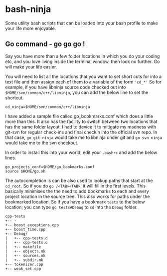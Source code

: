 # bash-ninja

Some utility bash scripts that can be loaded into your bash profile to make your life more enjoyable.


## Go command - go go go !

Say you have more than a few folder locations in which you do your coding etc, and you love living inside the terminal window, then look no further. Go will make your life easier.

You will need to list all the locations that you want to set short cuts for into a text file and then assign each of them to a variable of the form `'cd_*'`
So for example, if you have libninja source code checked out into `$HOME/svn/common/c++/libninja`, you can add the below line to set the shortcut.

    cd_ninja=$HOME/svn/common/c++/libninja

I have added a sample file called go_bookmarks.conf which does a little more than this. It also has the facility to switch between two locations that has the same folder layout. I had to device it to mitigate my madness with git-svn for regular check-ins and final checkin into the official svn repo.
In that case, `go git ninja` would take me to libninja under git and `go svn ninja` would take me to the svn checkout.

In order to install this into your world, edit your `.bashrc` and add the below lines.

    go_projects_conf=$HOME/go_bookmarks.conf
    source $HOME/go.sh

The autocompletion is can be also used to lookup paths that start at the `cd_root`. So if you do `go /<TAB><TAB>`, it will fill in the first levels. This basically minimises the the need to add bookmarks to each and every project location in the source tree. This also works for paths under the bookmarked location. So if you have a bookmark `tests` to the below location; you can type `go tests#Debug` to `cd` into the `Debug` folder.

    cpp-tests
    +-- -
    +-- boost_exceptions.cpp
    +-- boost_time.cpp
    +-- Debug/
    |   +-- cpp-tests.d
    |   +-- cpp-tests.o
    |   +-- makefile
    |   +-- objects.mk
    |   +-- sources.mk
    |   +-- subdir.mk
    +-- tokenizer.cpp
    +-- weak_set.cpp
